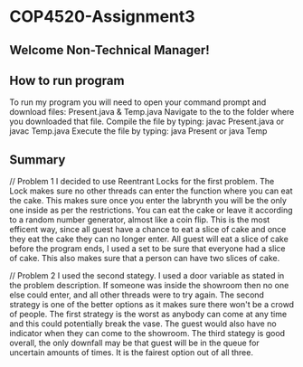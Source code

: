 # COP4520-Assignment3

## Welcome Non-Technical Manager!

## How to run program

To run my program you will need to open your command prompt and download files: Present.java & Temp.java
Navigate to the to the folder where you downloaded that file.
Compile the file by typing: javac Present.java or javac Temp.java
Execute the file by typing: java Present or java Temp

## Summary

// Problem 1
I decided to use Reentrant Locks for the first problem. The Lock makes sure no other threads can enter the function where you can eat the cake. This makes sure once you enter the labrynth you will be the only one inside as per the restrictions. You can eat the cake or leave it according to a random number generator, almost like a coin flip. This is the most efficent way, since all guest have a chance to eat a slice of cake and once they eat the cake they can no longer enter. All guest will eat a slice of cake before the program ends, I used a set to be sure that everyone had a slice of cake. This also makes sure that a person can have two slices of cake.

// Problem 2
I used the second stategy. I used a door variable as stated in the problem description. If someone was inside the showroom then no one else could enter, and all other threads were to try again. The second strategy is one of the better options as it makes sure there won't be a crowd of people. The first strategy is the worst as anybody can come at any time and this could potentially break the vase. The guest would also have no indicator when they can come to the showroom. The third stategy is good overall, the only downfall may be that guest will be in the queue for uncertain amounts of times. It is the fairest option out of all three.
